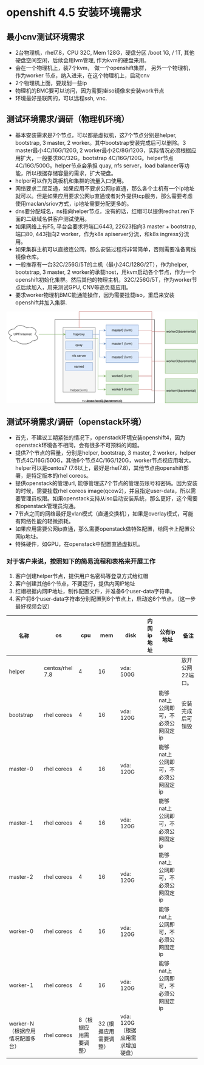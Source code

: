 # openshift 4.5 安装环境需求

## 最小cnv测试环境需求
- 2台物理机，rhel7.8，CPU 32C, Mem 128G，硬盘分区 /boot 1G, / 1T, 其他硬盘空间空闲，后续会用lvm管理, 作为kvm的硬盘来用。
- 会在一个物理机上，装7个kvm， 做一个openshift集群， 另外一个物理机，作为worker 节点，纳入进来，在这个物理机上，启动cnv
- 2个物理机上面，要规划一些ip
- 物理机的BMC要可以访问，因为需要挂iso镜像来安装work节点
- 环境最好是联网的，可以远程ssh, vnc.

## 测试环境需求/调研（物理机环境）
- 基本安装需求是7个节点，可以都是虚拟机，这7个节点分别是helper, bootstrap, 3 master, 2 worker。其中bootstrap安装完成后可以删除。3 master最小4C/16G/120G, 2 worker最小2C/8G/120G，实际情况必须根据应用扩大，一般要求8C/32G。bootstrap 4C/16G/120G。helper节点4C/16G/500G。helper节点会承担 quay, nfs server，load balancer等功能，所以根据存储容量的需求，扩大硬盘。
- helper可以作为跳板机和集群的流量入口使用。
- 网络要求二层互通，如果应用不要求公网ip直通，那么各个主机有一个ip地址就可以。但是如果应用要求公网ip直通或者对外提供tcp服务，那么需要考虑使用maclan/sriov方式，ip地址需要分配更多的。
- dns要分配域名，ns指向helper节点，没有的话，红帽可以提供redhat.ren下面的二级域名供客户测试使用。
- 如果网络上有F5, 平台会要求将端口6443, 22623指向3 master + bootstrap, 端口80, 443指向2 worker，作为k8s apiserver分流，和k8s ingress分流用。
- 如果集群主机可以直接连公网，那么安装过程将非常简单，否则需要准备离线镜像仓库。
- 一般推荐有一台32C/256G/5T的主机（最小24C/128G/2T），作为helper, bootstrap, 3 master, 2 worker的承载host，用kvm启动各个节点，作为一个openshift初始化集群。然后其他的物理主机，32C/256G/5T，作为worker节点后续加入，用来测试GPU, CNV等高负载应用。
- 要求worker物理机BMC能通能操作，因为需要挂载iso，重启来安装openshift并加入集群.

![架构图](4.5.install.dia.drawio.svg)

## 测试环境需求/调研（openstack环境）
- 首先，不建议工期紧张的情况下，openstack环境安装openshift4，因为openstack环境各不相同，会有很多不可预料的问题。
- 提供7个节点的容量，分别是helper, bootstrap, 3 master, 2 worker，helper节点4C/16G/500G，其他6个节点4C/16G/120G，worker节点视应用增大。helper可以是centos7 (7.6以上，最好是rhel7.8)，其他节点由openshift部署，是特定版本的rhel coreos。
- 提供openstack的管理url, 能够管理这7个节点的管理员账号和密码。因为安装的时候，需要挂载rhel coreos image(qcow2)，并且指定user-data，所以需要管理员权限。如果openstack支持从iso启动安装系统，那么更好，这个需要和openstack管理员沟通。
- 7节点之间的网络最好是vlan模式（直通交换机），如果是overlay模式，可能有网络性能的轻微损耗。
- 如果应用需要公网ip直通，那么需要openstack做特殊配置，给网卡上配置公网ip地址。
- 特殊硬件，如GPU，在openstack中配置直通虚拟机。

### 对于客户来说，按照如下的简易流程和表格来开展工作
1. 客户创建helper节点，提供用户名密码等登录方式给红帽							
1. 客户创建其他6个节点，不要运行，提供内网IP地址							
1. 红帽根据内网IP地址，制作配置文件，并准备6个user-data字符串。						
1. 客户将6个user-data字符串分别配置到6个节点上，启动这6个节点。（这一步最好视频会议）

| 名称                              | os              | cpu                   | mem                    | disk                               | 内网ip地址 | 公有ip地址                          | 备注             |
| --------------------------------- | --------------- | --------------------- | ---------------------- | ---------------------------------- | ---------- | ----------------------------------- | ---------------- |
| helper                            | centos/rhel 7.8 | 4                     | 16                     | vda: 500G                          |            |                                     | 放开公网22端口。 |
| bootstrap                        | rhel coreos     | 4                     | 16                     | vda: 120G                          |            | 能够nat上公网即可，不必须公网固定ip | 安装完成后可销毁 |
| master-0                          | rhel coreos     | 4                     | 16                     | vda: 120G                          |            | 能够nat上公网即可，不必须公网固定ip |                  |
| master-1                          | rhel coreos     | 4                     | 16                     | vda: 120G                          |            | 能够nat上公网即可，不必须公网固定ip |                  |
| master-2                          | rhel coreos     | 4                     | 16                     | vda: 120G                          |            | 能够nat上公网即可，不必须公网固定ip |                  |
| worker-0                          | rhel coreos     | 4                     | 16                     | vda: 120G                          |            | 能够nat上公网即可，不必须公网固定ip |                  |
| worker-1                          | rhel coreos     | 4                     | 16                     | vda: 120G                          |            | 能够nat上公网即可，不必须公网固定ip |                  |
| worker-N （根据应用情况配置多台） | rhel coreos     | 8（根据应用需要调整） | 32 (根据应用需要调整） | vda: 120G （根据应用需求增加硬盘） |            |                                     |                  |


